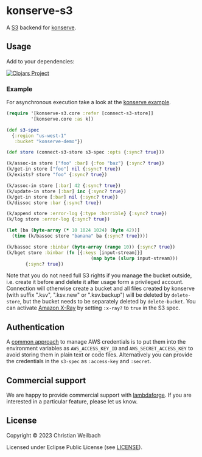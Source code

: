 # konserve-s3

A [S3](https://aws.amazon.com/s3) backend for [konserve](https://github.com/replikativ/konserve). 

## Usage

Add to your dependencies:

[![Clojars Project](http://clojars.org/io.replikativ/konserve-s3/latest-version.svg)](http://clojars.org/io.replikativ/konserve-s3)

### Example

For asynchronous execution take a look at the [konserve example](https://github.com/replikativ/konserve#asynchronous-execution).


``` clojure
(require '[konserve-s3.core :refer [connect-s3-store]]
         '[konserve.core :as k])

(def s3-spec
  {:region "us-west-1"
   :bucket "konserve-demo"})

(def store (connect-s3-store s3-spec :opts {:sync? true}))

(k/assoc-in store ["foo" :bar] {:foo "baz"} {:sync? true})
(k/get-in store ["foo"] nil {:sync? true})
(k/exists? store "foo" {:sync? true})

(k/assoc-in store [:bar] 42 {:sync? true})
(k/update-in store [:bar] inc {:sync? true})
(k/get-in store [:bar] nil {:sync? true})
(k/dissoc store :bar {:sync? true})

(k/append store :error-log {:type :horrible} {:sync? true})
(k/log store :error-log {:sync? true})

(let [ba (byte-array (* 10 1024 1024) (byte 42))]
  (time (k/bassoc store "banana" ba {:sync? true})))

(k/bassoc store :binbar (byte-array (range 10)) {:sync? true})
(k/bget store :binbar (fn [{:keys [input-stream]}]
                               (map byte (slurp input-stream)))
       {:sync? true})

```

Note that you do not need full S3 rights if you manage the bucket outside, i.e.
create it before and delete it after usage form a privileged account. Connection
will otherwise create a bucket and all files created by konserve (with suffix
".ksv", ".ksv.new" or ".ksv.backup") will be deleted by `delete-store`, but the
bucket needs to be separately deleted by `delete-bucket`. You can activate
[Amazon X-Ray](https://aws.amazon.com/xray/) by setting `:x-ray?` to `true` in
the S3 spec.

## Authentication

A [common
approach](https://docs.aws.amazon.com/sdk-for-java/v1/developer-guide/credentials.html)
to manage AWS credentials is to put them into the environment variables as
`AWS_ACCESS_KEY_ID` and `AWS_SECRET_ACCESS_KEY` to avoid storing them in plain
text or code files. Alternatively you can provide the credentials in the
`s3-spec` as `:access-key` and `:secret`.

## Commercial support

We are happy to provide commercial support with
[lambdaforge](https://lambdaforge.io). If you are interested in a particular
feature, please let us know.

## License

Copyright © 2023 Christian Weilbach

Licensed under Eclipse Public License (see [LICENSE](LICENSE)).
